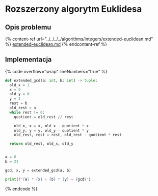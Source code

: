 # Rozszerzony algorytm Euklidesa

## Opis problemu

{% content-ref url="../../../../algorithms/integers/extended-euclidean.md" %}
[extended-euclidean.md](../../../../algorithms/integers/extended-euclidean.md)
{% endcontent-ref %}

## Implementacja

{% code overflow="wrap" lineNumbers="true" %}
```python
def extended_gcd(a: int, b: int) -> tuple:
  old_x = 1
  x = 0
  old_y = 0
  y = 1
  rest = b
  old_rest = a
  while rest != 0:
    quotient = old_rest // rest

    old_x, x = x, old_x - quotient * x
    old_y, y = y, old_y - quotient * y
    old_rest, rest = rest, old_rest - quotient * rest

  return old_rest, old_x, old_y


a = 6
b = 21

gcd, x, y = extended_gcd(a, b)

print(f"{a} * {x} + {b} * {y} = {gcd}")
```
{% endcode %}
